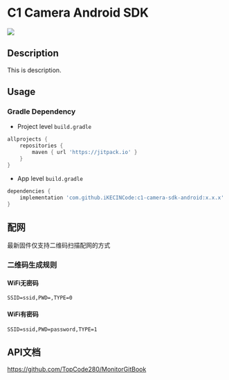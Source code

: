 # C1 Camera Android SDK

[![](https://jitpack.io/v/iKECINCode/c1-camera-sdk-android.svg)](https://jitpack.io/#iKECINCode/c1-camera-sdk-android)

## Description

This is description.

## Usage

### Gradle Dependency 

- Project level `build.gradle`

```gradle
allprojects {
    repositories {
        maven { url 'https://jitpack.io' }
    }
}
```

- App level `build.gradle`

```gradle
dependencies {
    implementation 'com.github.iKECINCode:c1-camera-sdk-android:x.x.x'
}
```

## 配网

最新固件仅支持二维码扫描配网的方式

### 二维码生成规则

#### WiFi无密码


`SSID=ssid,PWD=,TYPE=0`

#### WiFi有密码

`SSID=ssid,PWD=password,TYPE=1`

## API文档

https://github.com/TopCode280/MonitorGitBook
